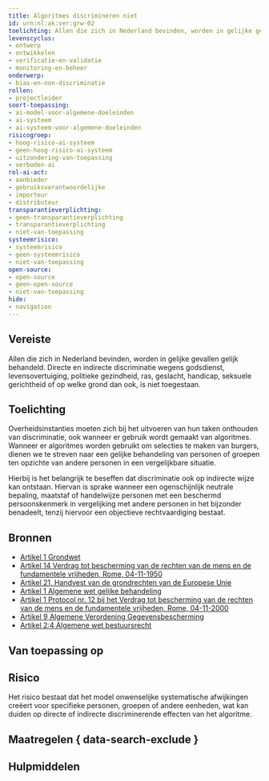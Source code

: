 ```yaml
---
title: Algoritmes discrimineren niet
id: urn:nl:ak:ver:grw-02
toelichting: Allen die zich in Nederland bevinden, worden in gelijke gevallen gelijk behandeld. Directe en indirecte discriminatie wegens godsdienst, levensovertuiging, politieke gezindheid, ras, geslacht, handicap, seksuele gerichtheid of op welke grond dan ook, is niet toegestaan. 
levenscyclus: 
- ontwerp
- ontwikkelen
- verificatie-en-validatie
- monitoring-en-beheer
onderwerp:
- bias-en-non-discriminatie
rollen:
- projectleider
soort-toepassing:
- ai-model-voor-algemene-doeleinden
- ai-systeem
- ai-systeem-voor-algemene-doeleinden
risicogroep: 
- hoog-risico-ai-systeem
- geen-hoog-risico-ai-systeem
- uitzondering-van-toepassing
- verboden-ai
rol-ai-act:
- aanbieder
- gebruiksverantwoordelijke
- importeur
- distributeur
transparantieverplichting: 
- geen-transparantieverplichting
- transparantieverplichting 
- niet-van-toepassing
systeemrisico:
- systeemrisico
- geen-systeemrisico
- niet-van-toepassing
open-source: 
- open-source
- geen-open-source
- niet-van-toepassing
hide:
- navigation
---
```


<!-- tags -->

## Vereiste
Allen die zich in Nederland bevinden, worden in gelijke gevallen gelijk behandeld.
Directe en indirecte discriminatie wegens godsdienst, levensovertuiging, politieke gezindheid, ras, geslacht, handicap, seksuele gerichtheid of op welke grond dan ook, is niet toegestaan.

## Toelichting 
Overheidsinstanties moeten zich bij het uitvoeren van hun taken onthouden van discriminatie, ook wanneer er gebruik wordt gemaakt van algoritmes.
Wanneer er algoritmes worden gebruikt om selecties te maken van burgers, dienen we te streven naar een gelijke behandeling van personen of groepen ten opzichte van andere personen in een vergelijkbare situatie.

Hierbij is het belangrijk te beseffen dat discriminatie ook op indirecte wijze kan ontstaan.
Hiervan is sprake wanneer een ogenschijnlijk neutrale bepaling, maatstaf of handelwijze personen met een beschermd persoonskenmerk in vergelijking met andere personen in het bijzonder benadeelt, tenzij hiervoor een objectieve rechtvaardiging bestaat.

## Bronnen 
- [Artikel 1 Grondwet](https://wetten.overheid.nl/jci1.3:c:BWBR0001840&hoofdstuk=1&artikel=1&z=2023-02-22&g=2023-02-22) 
- [Artikel 14 Verdrag tot bescherming van de rechten van de mens en de fundamentele vrijheden, Rome, 04-11-1950](https://wetten.overheid.nl/jci1.3:c:BWBV0001000&titeldeel=I&artikel=14&z=2021-08-01&g=2021-08-01)
- [Artikel 21, Handvest van de grondrechten van de Europese Unie](https://eur-lex.europa.eu/legal-content/NL/ALL/?uri=CELEX:C2012/326/02) 
- [Artikel 1 Algemene wet gelijke behandeling](https://wetten.overheid.nl/jci1.3:c:BWBR0006502&hoofdstuk=1&paragraaf=1&artikel=1&z=2020-01-01&g=2020-01-01) 
- [Artikel 1 Protocol nr. 12 bij het Verdrag tot bescherming van de rechten van de mens en de fundamentele vrijheden, Rome, 04-11-2000](https://wetten.overheid.nl/jci1.3:c:BWBV0001676&artikel=1&z=2005-04-01&g=2005-04-01) 
- [Artikel 9 Algemene Verordening Gegevensbescherming](https://eur-lex.europa.eu/legal-content/NL/TXT/HTML/?uri=CELEX:32016R0679) 
- [Artikel 2:4 Algemene wet bestuursrecht](https://wetten.overheid.nl/jci1.3:c:BWBR0005537&hoofdstuk=2&afdeling=2.1&artikel=2:4&z=2024-05-01&g=2024-05-01) 

## Van toepassing op 
<!-- tags-ai-act -->

## Risico 
Het risico bestaat dat het model onwenselijke systematische afwijkingen creëert voor specifieke personen, groepen of andere eenheden, wat kan duiden op directe of indirecte discriminerende effecten van het algoritme.

## Maatregelen { data-search-exclude } 
<!-- list_maatregelen vereiste/grw-02-non-discriminatie no-search no-onderwerp no-rol no-levenscyclus -->

## Hulpmiddelen
<!-- list_hulpmiddelen vereiste/grw-02-non-discriminatie no-search no-onderwerp no-rol no-levenscyclus no-id -->
